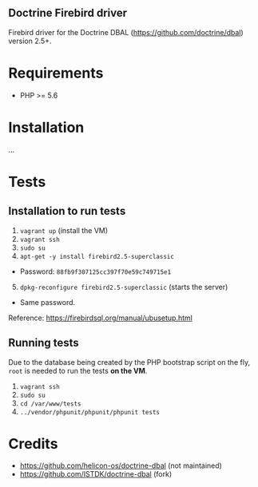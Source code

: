Doctrine Firebird driver
---------------------------

Firebird driver for the Doctrine DBAL (https://github.com/doctrine/dbal) version 2.5+.

# Requirements

- PHP >= 5.6

# Installation

...

# Tests

## Installation to run tests

1. `vagrant up` (install the VM)
2. `vagrant ssh`
3. `sudo su`
4. `apt-get -y install firebird2.5-superclassic`
 - Password: `88fb9f307125cc397f70e59c749715e1`
5. `dpkg-reconfigure firebird2.5-superclassic` (starts the server)
 - Same password.

Reference: https://firebirdsql.org/manual/ubusetup.html

## Running tests

Due to the database being created by the PHP bootstrap script on the fly, `root` is needed to run the tests **on the VM**.

1. `vagrant ssh`
2. `sudo su`
3. `cd /var/www/tests`
4. `../vendor/phpunit/phpunit/phpunit tests`

# Credits

- https://github.com/helicon-os/doctrine-dbal (not maintained)
- https://github.com/ISTDK/doctrine-dbal (fork)
